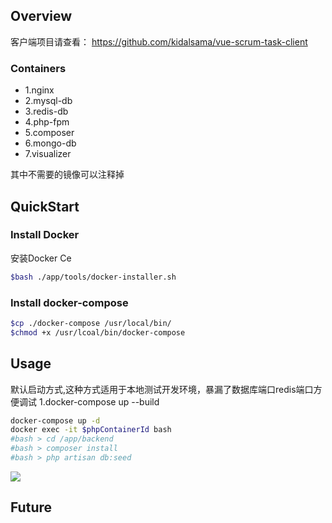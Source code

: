 ## Overview 
客户端项目请查看：
https://github.com/kidalsama/vue-scrum-task-client

### Containers
-   1.nginx
-   2.mysql-db
-   3.redis-db
-   4.php-fpm
-   5.composer
-   6.mongo-db
-   7.visualizer

其中不需要的镜像可以注释掉

## QuickStart



### Install Docker
安装Docker Ce
```bash
$bash ./app/tools/docker-installer.sh
```
### Install docker-compose
```bash
$cp ./docker-compose /usr/local/bin/
$chmod +x /usr/lcoal/bin/docker-compose
```
## Usage

默认启动方式,这种方式适用于本地测试开发环境，暴漏了数据库端口redis端口方便调试
1.docker-compose up --build

```bash
docker-compose up -d
docker exec -it $phpContainerId bash 
#bash > cd /app/backend
#bash > composer install
#bash > php artisan db:seed
```
![](./screenshots/exec.png)


## Future



